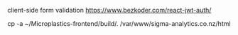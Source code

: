 

client-side form validation
https://www.bezkoder.com/react-jwt-auth/

cp -a ~/Microplastics-frontend/build/. /var/www/sigma-analytics.co.nz/html

